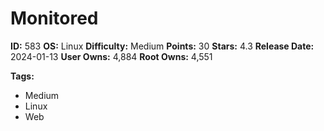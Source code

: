 # Monitored

**ID:** 583
**OS:** Linux
**Difficulty:** Medium
**Points:** 30
**Stars:** 4.3
**Release Date:** 2024-01-13
**User Owns:** 4,884
**Root Owns:** 4,551

**Tags:**
- Medium
- Linux
- Web

